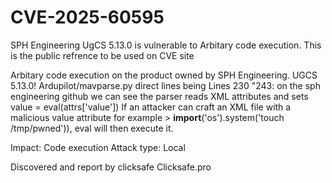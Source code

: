 # CVE-2025-60595
SPH Engineering UgCS 5.13.0 is vulnerable to Arbitary code execution. This is the public refrence to be used on CVE site

Arbitary code execution on the product owned by SPH Engineering. UGCS 5.13.0!
Ardupilot/mavparse.py direct lines being Lines 230  "243: on the sph engineering github we can see the parser reads XML attributes and sets value = eval(attrs['value']) If an attacker can craft an XML file with a malicious value attribute for example > __import__('os').system('touch /tmp/pwned')), eval will then execute it.

Impact: Code execution
Attack type: Local 

Discovered and report by clicksafe 
Clicksafe.pro
